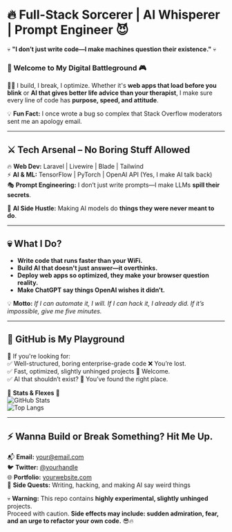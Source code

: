 # 🔥 Full-Stack Sorcerer | AI Whisperer | Prompt Engineer 😈  

💀 **"I don’t just write code—I make machines question their existence."** 💀  

### 🚀 Welcome to My Digital Battleground 🎮  

👨‍💻 I build, I break, I optimize. Whether it's **web apps that load before you blink** or **AI that gives better life advice than your therapist**, I make sure every line of code has **purpose, speed, and attitude**.  

💡 **Fun Fact:** I once wrote a bug so complex that Stack Overflow moderators sent me an apology email.  

---

## ⚔️ **Tech Arsenal** – No Boring Stuff Allowed  
🔥 **Web Dev:** Laravel | Livewire | Blade | Tailwind  
⚡ **AI & ML:** TensorFlow | PyTorch | OpenAI API (Yes, I make AI talk back)  
🎭 **Prompt Engineering:** I don’t just write prompts—I make LLMs **spill their secrets**.  

🤖 **AI Side Hustle:** Making AI models do **things they were never meant to do**.  

---

## 💀 **What I Do?**
- **Write code that runs faster than your WiFi.**  
- **Build AI that doesn't just answer—it overthinks.**  
- **Deploy web apps so optimized, they make your browser question reality.**  
- **Make ChatGPT say things OpenAI wishes it didn’t.**  

💡 **Motto:** *If I can automate it, I will. If I can hack it, I already did. If it’s impossible, give me five minutes.*  

---

## 🚀 **GitHub is My Playground**  
👾 If you're looking for:  
✅ Well-structured, boring enterprise-grade code ❌ You’re lost.  
✅ Fast, optimized, slightly unhinged projects 💯 Welcome.  
✅ AI that shouldn’t exist? 🧪 You’ve found the right place.  

🔻 **Stats & Flexes** 🔻  
![GitHub Stats](https://github-readme-stats.vercel.app/api?username=ubparmar&show_icons=true&theme=radical)  
![Top Langs](https://github-readme-stats.vercel.app/api/top-langs/?username=ubparmar&layout=compact&theme=radical)  

---

## ⚡ **Wanna Build or Break Something? Hit Me Up.**  
📬 **Email:** your@email.com  
🐦 **Twitter:** [@yourhandle](https://twitter.com/)  
🌐 **Portfolio:** [yourwebsite.com](https://yourwebsite.com)  
🧠 **Side Quests:** Writing, hacking, and making AI say weird things  

💀 **Warning:** This repo contains **highly experimental, slightly unhinged** projects.  
Proceed with caution. **Side effects may include: sudden admiration, fear, and an urge to refactor your own code.** 😎🔥  

